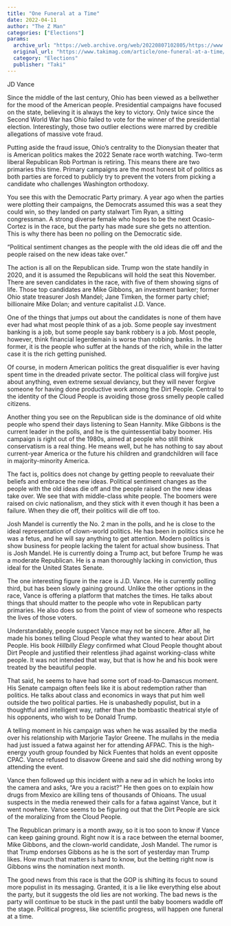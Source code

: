 ```yaml
---
title: "One Funeral at a Time"
date: 2022-04-11
author: "The Z Man"
categories: ["Elections"]
params:
  archive_url: "https://web.archive.org/web/20220807102805/https://www.takimag.com/article/one-funeral-at-a-time/"
  original_url: "https://www.takimag.com/article/one-funeral-at-a-time/"
  category: "Elections"
  publisher: "Taki"
---
```


JD Vance

Since the middle of the last century, Ohio has been viewed as a bellwether for the mood of the American people. Presidential campaigns have focused on the state, believing it is always the key to victory. Only twice since the Second World War has Ohio failed to vote for the winner of the presidential election. Interestingly, those two outlier elections were marred by credible allegations of massive vote fraud.

Putting aside the fraud issue, Ohio’s centrality to the Dionysian theater that is American politics makes the 2022 Senate race worth watching. Two-term liberal Republican Rob Portman is retiring. This means there are two primaries this time. Primary campaigns are the most honest bit of politics as both parties are forced to publicly try to prevent the voters from picking a candidate who challenges Washington orthodoxy.

You see this with the Democratic Party primary. A year ago when the parties were plotting their campaigns, the Democrats assumed this was a seat they could win, so they landed on party stalwart Tim Ryan, a sitting congressman. A strong diverse female who hopes to be the next Ocasio-Cortez is in the race, but the party has made sure she gets no attention. This is why there has been no polling on the Democratic side.

“Political sentiment changes as the people with the old ideas die off and the people raised on the new ideas take over.”

The action is all on the Republican side. Trump won the state handily in 2020, and it is assumed the Republicans will hold the seat this November. There are seven candidates in the race, with five of them showing signs of life. Those top candidates are Mike Gibbons, an investment banker; former Ohio state treasurer Josh Mandel; Jane Timken, the former party chief; billionaire Mike Dolan; and venture capitalist J.D. Vance.

One of the things that jumps out about the candidates is none of them have ever had what most people think of as a job. Some people say investment banking is a job, but some people say bank robbery is a job. Most people, however, think financial legerdemain is worse than robbing banks. In the former, it is the people who suffer at the hands of the rich, while in the latter case it is the rich getting punished.

Of course, in modern American politics the great disqualifier is ever having spent time in the dreaded private sector. The political class will forgive just about anything, even extreme sexual deviancy, but they will never forgive someone for having done productive work among the Dirt People. Central to the identity of the Cloud People is avoiding those gross smelly people called citizens.

Another thing you see on the Republican side is the dominance of old white people who spend their days listening to Sean Hannity. Mike Gibbons is the current leader in the polls, and he is the quintessential baby boomer. His campaign is right out of the 1980s, aimed at people who still think conservatism is a real thing. He means well, but he has nothing to say about current-year America or the future his children and grandchildren will face in majority-minority America.

The fact is, politics does not change by getting people to reevaluate their beliefs and embrace the new ideas. Political sentiment changes as the people with the old ideas die off and the people raised on the new ideas take over. We see that with middle-class white people. The boomers were raised on civic nationalism, and they stick with it even though it has been a failure. When they die off, their politics will die off too.

Josh Mandel is currently the No. 2 man in the polls, and he is close to the ideal representation of clown-world politics. He has been in politics since he was a fetus, and he will say anything to get attention. Modern politics is show business for people lacking the talent for actual show business. That is Josh Mandel. He is currently doing a Trump act, but before Trump he was a moderate Republican. He is a man thoroughly lacking in conviction, thus ideal for the United States Senate.

The one interesting figure in the race is J.D. Vance. He is currently polling third, but has been slowly gaining ground. Unlike the other options in the race, Vance is offering a platform that matches the times. He talks about things that should matter to the people who vote in Republican party primaries. He also does so from the point of view of someone who respects the lives of those voters.

Understandably, people suspect Vance may not be sincere. After all, he made his bones telling Cloud People what they wanted to hear about Dirt People. His book _Hillbilly Elegy_ confirmed what Cloud People thought about Dirt People and justified their relentless jihad against working-class white people. It was not intended that way, but that is how he and his book were treated by the beautiful people.

That said, he seems to have had some sort of road-to-Damascus moment. His Senate campaign often feels like it is about redemption rather than politics. He talks about class and economics in ways that put him well outside the two political parties. He is unabashedly populist, but in a thoughtful and intelligent way, rather than the bombastic theatrical style of his opponents, who wish to be Donald Trump.

A telling moment in his campaign was when he was assailed by the media over his relationship with Marjorie Taylor Greene. The mullahs in the media had just issued a fatwa against her for attending AFPAC. This is the high-energy youth group founded by Nick Fuentes that holds an event opposite CPAC. Vance refused to disavow Greene and said she did nothing wrong by attending the event.

Vance then followed up this incident with a new ad in which he looks into the camera and asks, “Are you a racist?” He then goes on to explain how drugs from Mexico are killing tens of thousands of Ohioans. The usual suspects in the media renewed their calls for a fatwa against Vance, but it went nowhere. Vance seems to be figuring out that the Dirt People are sick of the moralizing from the Cloud People.

The Republican primary is a month away, so it is too soon to know if Vance can keep gaining ground. Right now it is a race between the eternal boomer, Mike Gibbons, and the clown-world candidate, Josh Mandel. The rumor is that Trump endorses Gibbons as he is the sort of yesterday man Trump likes. How much that matters is hard to know, but the betting right now is Gibbons wins the nomination next month.

The good news from this race is that the GOP is shifting its focus to sound more populist in its messaging. Granted, it is a lie like everything else about the party, but it suggests the old lies are not working. The bad news is the party will continue to be stuck in the past until the baby boomers waddle off the stage. Political progress, like scientific progress, will happen one funeral at a time.
